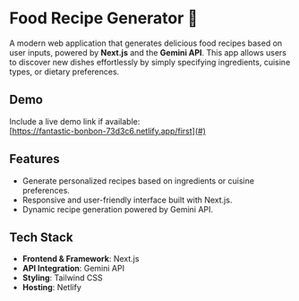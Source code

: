 # Food Recipe Generator 🍜 

A modern web application that generates delicious food recipes based on user inputs, powered by **Next.js** and the **Gemini API**. This app allows users to discover new dishes effortlessly by simply specifying ingredients, cuisine types, or dietary preferences.

## Demo 

Include a live demo link if available:  
[https://fantastic-bonbon-73d3c6.netlify.app/first](#)

## Features

- Generate personalized recipes based on ingredients or cuisine preferences.  
- Responsive and user-friendly interface built with Next.js.  
- Dynamic recipe generation powered by Gemini API.   

## Tech Stack

- **Frontend & Framework**: Next.js  
- **API Integration**: Gemini API  
- **Styling**: Tailwind CSS  
- **Hosting**:  Netlify   

